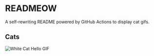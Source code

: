 # READMEOW

A self-rewriting README powered by GitHub Actions to display cat gifs.

## Cats

![White Cat Hello GIF](https://media3.giphy.com/media/v1.Y2lkPTlhY2QwMmRhbHhqczlvb255aHZsMWR3MGJicmk0ajQwdHVqa3YyN2swYnh5c25tdiZlcD12MV9naWZzX3NlYXJjaCZjdD1n/vFKqnCdLPNOKc/200.gif)
